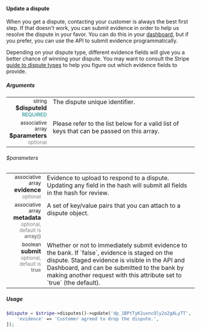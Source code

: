 #### Update a dispute

When you get a dispute, contacting your customer is always the best first step. If that doesn't work, you can submit evidence in order to help us resolve the dispute in your favor. You can do this in your [dashboard](https://dashboard.stripe.com/#disputes), but if you prefer, you can use the API to submit evidence programmatically.

Depending on your dispute type, different evidence fields will give you a better chance of winning your dispute. You may want to consult the Stripe [guide to dispute types](https://stripe.com/help/dispute-types) to help you figure out which evidence fields to provide.

##### Arguments

<table>
    <tbody>
        <tr valign="top">
            <td width="20%" style="text-align: right">
                <small>string</small> <strong>$disputeId</strong><br />
                <small style="color: teal;">REQUIRED</small>
            </td>
            <td width="80%">
                The dispute unique identifier.
            </td>
        </tr>
        <tr valign="top">
            <td width="20%" style="text-align: right">
                <small>associative array</small> <strong>$parameters</strong><br />
                <small style="color: grey;">optional</small>
            </td>
            <td width="80%">
                Please refer to the list below for a valid list of keys that can be passed on this array.
            </td>
        </tr>
    </tbody>
</table>

###### $parameters

<table>
    <tbody>
        <tr valign="top">
            <td width="20%" style="text-align: right">
                <small>associative array</small> <strong>evidence</strong><br />
                <small style="color: grey;">optional</small>
            </td>
            <td width="80%">
                Evidence to upload to respond to a dispute. Updating any field in the hash will submit all fields in the hash for review.
            </td>
        </tr>
        <tr valign="top">
            <td width="20%" style="text-align: right">
                <small>associative array</small> <strong>metadata</strong><br />
                <small style="color: grey;">optional, default is <strong>array()</strong></small>
            </td>
            <td width="80%">
                A set of key/value pairs that you can attach to a dispute object.
            </td>
        </tr>
        <tr valign="top">
            <td width="20%" style="text-align: right">
                <small>boolean</small> <strong>submit</strong><br />
                <small style="color: grey;">optional, default is <strong>true</strong></small>
            </td>
            <td width="80%">
                Whether or not to immediately submit evidence to the bank. If `false`, evidence is staged on the dispute. Staged evidence is visible in the API and Dashboard, and can be submitted to the bank by making another request with this attribute set to `true` (the default).
            </td>
        </tr>
    </tbody>
</table>

##### Usage

```php
$dispute = $stripe->disputes()->update('dp_1BPtTyK2uxncQly2o2gALyTT', [
    'evidence' => 'Customer agreed to drop the dispute.',
]);
```
